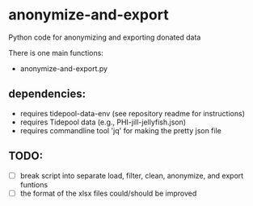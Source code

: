 # anonymize-and-export
Python code for anonymizing and exporting donated data

There is one main functions:
* anonymize-and-export.py

## dependencies:
* requires tidepool-data-env (see repository readme for instructions)
* requires Tidepool data (e.g., PHI-jill-jellyfish.json)
* requires commandline tool 'jq' for making the pretty json file

## TODO:
- [ ] break script into separate load, filter, clean, anonymize, and export funtions
- [ ] the format of the xlsx files could/should be improved
